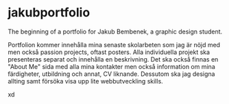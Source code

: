 # jakubportfolio
The beginning of a portfolio for Jakub Bembenek, a graphic design student.

Portfolion kommer innehålla mina senaste skolarbeten som jag är nöjd med men också passion projects, oftast posters. Alla individuella projekt ska presenteras separat och innehålla en beskrivning. Det ska också finnas en "About Me" sida med alla mina kontakter men också information om mina färdigheter, utbildning och annat, CV liknande. Dessutom ska jag designa allting samt försöka visa upp lite webbutveckling skills.

xd